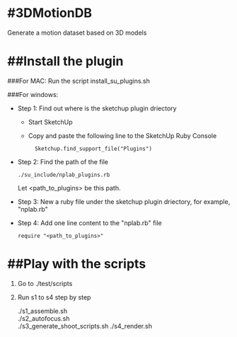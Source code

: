 #3DMotionDB
==========

Generate a motion dataset based on 3D models

##Install the plugin
====================
###For MAC:
  Run the script install_su_plugins.sh
  
###For windows:
  - Step 1: Find out where is the sketchup plugin driectory
    - Start SketchUp
    - Copy and paste the following line to the SketchUp Ruby Console
    
            Sketchup.find_support_file("Plugins")
      
  - Step 2: Find the path of the file
  	
  		./su_include/nplab_plugins.rb
  		   
    Let <path_to_plugins> be this path.
    
  - Step 3: New a ruby file under the sketchup plugin driectory, for example, "nplab.rb"

  - Step 4: Add one line content to the "nplab.rb" file
    
        require "<path_to_plugins>"
    
  
  
##Play with the scripts
=======================
1) Go to ./test/scripts

2) Run s1 to s4 step by step

	./s1_assemble.sh	
	./s2_autofocus.sh			
	./s3_generate_shoot_scripts.sh
    ./s4_render.sh

